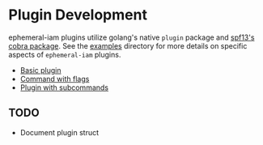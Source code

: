 # Plugin Development
ephemeral-iam plugins utilize golang's native `plugin` package and
[spf13's cobra package](https://github.com/spf13/cobra). See the [examples](examples)
directory for more details on specific aspects of `ephemeral-iam` plugins.

 - [Basic plugin](examples/basic_plugin)
 - [Command with flags](examples/command_flags)
 - [Plugin with subcommands](examples/subcommands)

## TODO
 - Document plugin struct